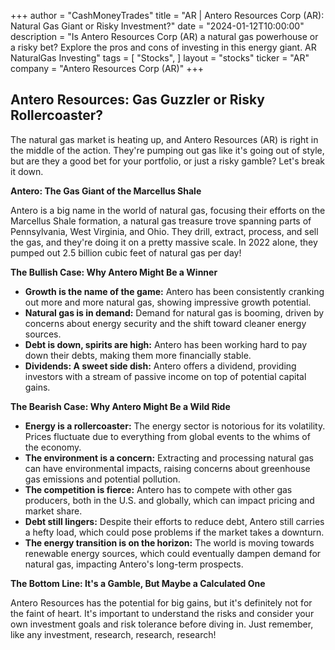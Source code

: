 +++
author = "CashMoneyTrades"
title = "AR |  Antero Resources Corp (AR): Natural Gas Giant or Risky Investment?"
date = "2024-01-12T10:00:00"
description = "Is Antero Resources Corp (AR) a natural gas powerhouse or a risky bet? Explore the pros and cons of investing in this energy giant. AR NaturalGas Investing"
tags = [
"Stocks",
]
layout = "stocks"
ticker = "AR"
company = "Antero Resources Corp (AR)"
+++
        


## Antero Resources: Gas Guzzler or Risky Rollercoaster?

The natural gas market is heating up, and Antero Resources (AR) is right in the middle of the action. They're pumping out gas like it's going out of style, but are they a good bet for your portfolio, or just a risky gamble? Let's break it down.

**Antero: The Gas Giant of the Marcellus Shale**

Antero is a big name in the world of natural gas, focusing their efforts on the Marcellus Shale formation, a natural gas treasure trove spanning parts of Pennsylvania, West Virginia, and Ohio. They drill, extract, process, and sell the gas, and they're doing it on a pretty massive scale. In 2022 alone, they pumped out 2.5 billion cubic feet of natural gas per day!

**The Bullish Case: Why Antero Might Be a Winner**

* **Growth is the name of the game:** Antero has been consistently cranking out more and more natural gas, showing impressive growth potential.
* **Natural gas is in demand:** Demand for natural gas is booming, driven by concerns about energy security and the shift toward cleaner energy sources.
* **Debt is down, spirits are high:** Antero has been working hard to pay down their debts, making them more financially stable.
* **Dividends: A sweet side dish:** Antero offers a dividend, providing investors with a stream of passive income on top of potential capital gains.

**The Bearish Case: Why Antero Might Be a Wild Ride**

* **Energy is a rollercoaster:** The energy sector is notorious for its volatility. Prices fluctuate due to everything from global events to the whims of the economy. 
* **The environment is a concern:**  Extracting and processing natural gas can have environmental impacts, raising concerns about greenhouse gas emissions and potential pollution.
* **The competition is fierce:** Antero has to compete with other gas producers, both in the U.S. and globally, which can impact pricing and market share.
* **Debt still lingers:** Despite their efforts to reduce debt, Antero still carries a hefty load, which could pose problems if the market takes a downturn.
* **The energy transition is on the horizon:** The world is moving towards renewable energy sources, which could eventually dampen demand for natural gas, impacting Antero's long-term prospects.

**The Bottom Line: It's a Gamble, But Maybe a Calculated One**

Antero Resources has the potential for big gains, but it's definitely not for the faint of heart.  It's important to understand the risks and consider your own investment goals and risk tolerance before diving in. Just remember, like any investment, research, research, research! 

        